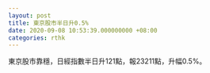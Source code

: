 ```yaml
---
layout: post
title: 東京股市半日升0.5%
date: 2020-09-08 10:53:39.000000000 +08:00
categories: rthk
---
```


東京股市靠穩，日經指數半日升121點，報23211點，升幅0.5%。
